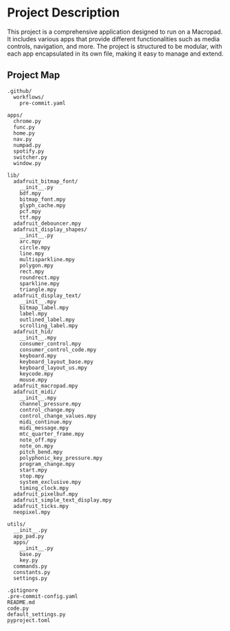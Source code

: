 # Project Description

This project is a comprehensive application designed to run on a Macropad. It includes various apps that provide different functionalities such as media controls, navigation, and more. The project is structured to be modular, with each app encapsulated in its own file, making it easy to manage and extend.

## Project Map

```
.github/
  workflows/
    pre-commit.yaml

apps/
  chrome.py
  func.py
  home.py
  nav.py
  numpad.py
  spotify.py
  switcher.py
  window.py

lib/
  adafruit_bitmap_font/
    __init__.py
    bdf.mpy
    bitmap_font.mpy
    glyph_cache.mpy
    pcf.mpy
    ttf.mpy
  adafruit_debouncer.mpy
  adafruit_display_shapes/
    __init__.py
    arc.mpy
    circle.mpy
    line.mpy
    multisparkline.mpy
    polygon.mpy
    rect.mpy
    roundrect.mpy
    sparkline.mpy
    triangle.mpy
  adafruit_display_text/
    __init__.mpy
    bitmap_label.mpy
    label.mpy
    outlined_label.mpy
    scrolling_label.mpy
  adafruit_hid/
    __init__.mpy
    consumer_control.mpy
    consumer_control_code.mpy
    keyboard.mpy
    keyboard_layout_base.mpy
    keyboard_layout_us.mpy
    keycode.mpy
    mouse.mpy
  adafruit_macropad.mpy
  adafruit_midi/
    __init__.mpy
    channel_pressure.mpy
    control_change.mpy
    control_change_values.mpy
    midi_continue.mpy
    midi_message.mpy
    mtc_quarter_frame.mpy
    note_off.mpy
    note_on.mpy
    pitch_bend.mpy
    polyphonic_key_pressure.mpy
    program_change.mpy
    start.mpy
    stop.mpy
    system_exclusive.mpy
    timing_clock.mpy
  adafruit_pixelbuf.mpy
  adafruit_simple_text_display.mpy
  adafruit_ticks.mpy
  neopixel.mpy

utils/
  __init__.py
  app_pad.py
  apps/
    __init__.py
    base.py
    key.py
  commands.py
  constants.py
  settings.py

.gitignore
.pre-commit-config.yaml
README.md
code.py
default_settings.py
pyproject.toml
```
